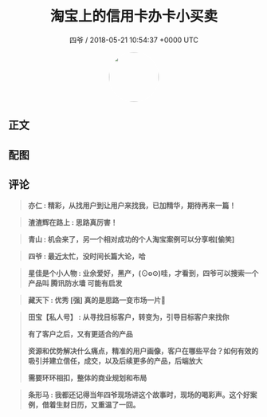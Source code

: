 <h1 align="center">淘宝上的信用卡办卡小买卖</h1>
<p align="center">
    <a>四爷 / 2018-05-21 10:54:37 &#43;0000 UTC</a>
</p>

<div align="center">
    <img src="https://images.zsxq.com/FhnOgPcQYEcpBaXOxR_xbvsZ65oJ?e=1590940799&amp;token=kIxbL07-8jAj8w1n4s9zv64FuZZNEATmlU_Vm6zD:TQ-DmYFoXu7oDXVH94dBt8CAWqg=" width="100" height="100" style="border:1px solid;border-radius:50%; color:#ffffff"/>
</div>

## 正文

<div>

</div>

## 配图
<div class="image" align="center">

</div>

## 评论

<div align="left">
<div>

<blockquote >
<span> <strong>亦仁 : 精彩，从找用户到让用户来找我，已加精华，期待再来一篇！ </strong></span>
</blockquote>

<blockquote >
<span> <strong>渣渣辉在路上 : 思路真厉害！ </strong></span>
</blockquote>

<blockquote >
<span> <strong>青山 : 机会来了，另一个相对成功的个人淘宝案例可以分享啦[偷笑] </strong></span>
</blockquote>

<blockquote >
<span> <strong>四爷 : 最近太忙，没时间长篇大论，哈 </strong></span>
</blockquote>

<blockquote >
<span> <strong>星佳是个小人物 : 业余爱好，黑产，(⊙o⊙)哇，才看到，四爷可以搜索一个产品叫 腾讯防水墙 可能有启发 </strong></span>
</blockquote>

<blockquote >
<span> <strong>藏天下 : 优秀 [强]
真的是思路一变市场一片🎁 </strong></span>
</blockquote>

<blockquote >
<span> <strong>田宝【私人号】 : 从寻找目标客户，转变为，引导目标客户来找你

有了客户之后，又有更适合的产品

资源和优势解决什么痛点，精准的用户画像，客户在哪些平台？如何有效的吸引并建立信任，成交，以及后续更多的产品，后端放大

需要环环相扣，整体的商业规划和布局 </strong></span>
</blockquote>

<blockquote >
<span> <strong>条形马 : 我都还记得当年四爷现场讲这个故事时，现场的喝彩声。这个好案例，借着生财日历，又重温了一回。 </strong></span>
</blockquote>

</div>
</div>